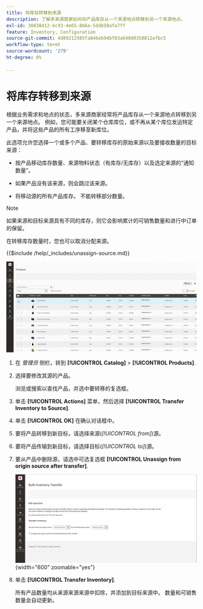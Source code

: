 ```yaml
---
title: 将库存转移到来源
description: 了解多来源商家如何将产品库存从一个来源地点转移到另一个来源地点。
exl-id: 30438412-bc93-4e65-8b6a-5ddb50afa7ff
feature: Inventory, Configuration
source-git-commit: 4d89212585fa846eb94bf83a640d0358812afbc5
workflow-type: tm+mt
source-wordcount: '279'
ht-degree: 0%

---
```


# 将库存转移到来源

根据业务需求和地点的状态，多来源商家经常将产品库存从一个来源地点转移到另一个来源地点。 例如，您可能要关闭某个仓库库位，或不再从某个库位发运特定产品，并将这些产品的所有工序移至新库位。

此选项允许您选择一个或多个产品、要转移库存的原始来源以及要接收数量的目标来源：

- 按产品移动库存数量、来源物料状态（有库存/无库存）以及选定来源的“通知数量”。

- 如果产品没有该来源，则会跳过该来源。

- 将移动源的所有产品库存。 不能转移部分数量。

>[!NOTE]
>
>如果来源和目标来源具有不同的库存，则它会影响累计的可销售数量和进行中订单的保留。

在转移库存数量时，您也可以取消分配来源。

{{$include /help/_includes/unassign-source.md}}

![将库存转移到另一个来源](assets/inventory-bulk-transfer-source.gif)

1. 在 _管理员_ 侧栏，转到 **[!UICONTROL Catalog]** > **[!UICONTROL Products]**.

1. 选择要修改其源的产品。

   浏览或搜索以查找产品，并选中要转移的复选框。

1. 单击 **[!UICONTROL Actions]** 菜单，然后选择 **[!UICONTROL Transfer Inventory to Source]**.

1. 单击 **[!UICONTROL OK]** 在确认对话框中。

1. 要将产品转移到新目标，请选择来源(_[!UICONTROL from]_)源。

1. 要将产品传输到新目标，请选择目标(_[!UICONTROL to]_)源。

1. 要从产品中删除源，请选中可选复选框 **[!UICONTROL Unassign from origin source after transfer]**.

   ![选择要转移的来源和目标](assets/inventory-bulk-transfer-summary.png){width="600" zoomable="yes"}

1. 单击 **[!UICONTROL Transfer Inventory]**.

   所有产品数量均从来源来源来源中扣除，并添加到目标来源中。 数量和可销售数量会自动更新。
